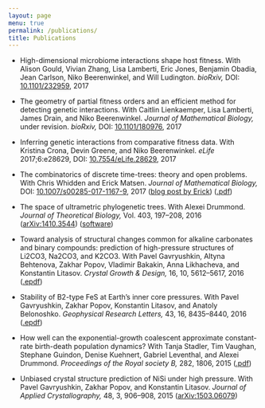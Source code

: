 ```yaml
---
layout: page
menu: true
permalink: /publications/
title: Publications
---
```


- High-dimensional microbiome interactions shape host fitness.
  With Alison Gould, Vivian Zhang, Lisa Lamberti, Eric Jones, Benjamin Obadia, Jean Carlson, Niko Beerenwinkel, and Will Ludington.
  *bioRxiv,* DOI: [10.1101/232959](https://doi.org/10.1101/232959), 2017

- The geometry of partial fitness orders and an efficient method for detecting genetic interactions.
  With Caitlin Lienkaemper, Lisa Lamberti, James Drain, and Niko Beerenwinkel.
  *Journal of Mathematical Biology,* under revision.
  *bioRxiv,* DOI: [10.1101/180976](https://doi.org/10.1101/180976), 2017

- Inferring genetic interactions from comparative fitness data.
  With Kristina Crona, Devin Greene, and Niko Beerenwinkel.
  *eLife* 2017;6:e28629, DOI: [10.7554/eLife.28629](https://doi.org/10.7554/eLife.28629), 2017

- The combinatorics of discrete time-trees: theory and open problems.
  With Chris Whidden and Erick Matsen.
  *Journal of Mathematical Biology,* DOI: [10.1007/s00285-017-1167-9](http://dx.doi.org/10.1007/s00285-017-1167-9), 2017
  ([blog post by Erick](http://matsen.fredhutch.org/general/2016/07/11/discrete-time-tree.html))
  ([.pdf](https://link.springer.com/content/pdf/10.1007%2Fs00285-017-1167-9.pdf))

- The space of ultrametric phylogenetic trees.
  With Alexei Drummond.
  *Journal of Theoretical Biology,* Vol. 403, 197–208, 2016
  ([arXiv:1410.3544](http://arxiv.org/abs/1410.3544)) ([software](https://github.com/gavruskin/tauGeodesic/))

- Toward analysis of structural changes common for alkaline carbonates and binary compounds: prediction of high-pressure structures of Li2CO3, Na2CO3, and K2CO3.
  With Pavel Gavryushkin, Altyna Behtenova, Zakhar Popov, Vladimir Bakakin, Anna Likhacheva, and Konstantin Litasov.
  *Crystal Growth &amp; Design,* 16, 10, 5612–5617, 2016
  ([.epdf](http://pubs.acs.org/doi/pdf/10.1021/acs.cgd.5b01793))

- Stability of B2-type FeS at Earth’s inner core pressures.
  With Pavel Gavryushkin, Zakhar Popov, Konstantin Litasov, and Anatoly Belonoshko.
  *Geophysical Research Letters,* 43, 16, 8435–8440, 2016
  ([.epdf](http://onlinelibrary.wiley.com/doi/10.1002/2016GL069374/epdf))

- How well can the exponential-growth coalescent approximate constant-rate birth-death population dynamics?
  With Tanja Stadler, Tim Vaughan, Stephane Guindon, Denise Kuehnert, Gabriel Leventhal, and Alexei Drummond.
  *Proceedings of the Royal society B,* 282, 1806, 2015
  ([.pdf](http://rspb.royalsocietypublishing.org/content/royprsb/282/1806/20150420.full.pdf))

- Unbiased crystal structure prediction of NiSi under high pressure.
  With Pavel Gavryushkin, Zakhar Popov, and Konstantin Litasov.
  *Journal of Applied Crystallography,* 48, 3, 906–908, 2015
  ([arXiv:1503.06079](http://arxiv.org/abs/1503.06079))
